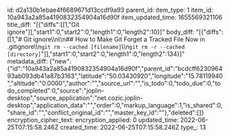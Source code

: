 id: d2a130b1ebae4f6689671d13ccdf9a93
parent_id: 
item_type: 1
item_id: 10a943a2a85a4190832354904a16d90f
item_updated_time: 1655569321106
title_diff: "[{\"diffs\":[[1,\"Git ignore\"]],\"start1\":0,\"start2\":0,\"length1\":0,\"length2\":10}]"
body_diff: "[{\"diffs\":[[1,\"# Git ignore\\\n\\\n## How to Make Git Forget a Tracked File Now in .gitignore\\\n`git rm --cached [filename]`\\\n`git rm -r --cached [directory]`\"]],\"start1\":0,\"start2\":0,\"length1\":0,\"length2\":134}]"
metadata_diff: {"new":{"id":"10a943a2a85a4190832354904a16d90f","parent_id":"bcdcff623096493ab093db41a87b3163","latitude":"50.03430920","longitude":"15.78119940","altitude":"0.0000","author":"","source_url":"","is_todo":0,"todo_due":0,"todo_completed":0,"source":"joplin-desktop","source_application":"net.cozic.joplin-desktop","application_data":"","order":0,"markup_language":1,"is_shared":0,"share_id":"","conflict_original_id":"","master_key_id":""},"deleted":[]}
encryption_cipher_text: 
encryption_applied: 0
updated_time: 2022-06-25T07:15:58.246Z
created_time: 2022-06-25T07:15:58.246Z
type_: 13